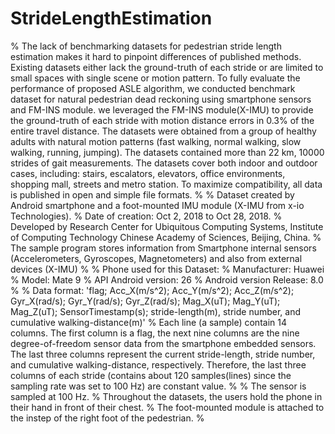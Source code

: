 # StrideLengthEstimation
% The lack of benchmarking datasets for pedestrian stride length estimation makes it hard to pinpoint differences of published methods. Existing datasets either lack the ground-truth of each stride or are limited to small spaces with single scene or motion pattern. To fully evaluate the performance of proposed ASLE algorithm, we conducted benchmark dataset for natural pedestrian dead reckoning using smartphone sensors and FM-INS module. we leveraged the FM-INS module(X-IMU) to provide the ground-truth of each stride with motion distance errors in 0.3% of the entire travel distance. The datasets were obtained from a group of healthy adults with natural motion patterns (fast walking, normal walking, slow walking, running, jumping). The datasets contained more than 22 km, 10000 strides of gait measurements. The datasets cover both indoor and outdoor cases, including: stairs, escalators, elevators, office environments, shopping mall, streets and metro station. To maximize compatibility, all data is published in open and simple file formats. 
%
% Dataset created by Android smartphone and a foot-mounted IMU module (X-IMU from x-io Technologies).
% Date of creation: Oct 2, 2018 to Oct 28, 2018.
% Developed by Research Center for Ubiquitous Computing Systems, Institute of Computing Technology Chinese Academy of Sciences, Beijing, China.
% The sample program stores information from Smartphone internal sensors (Accelerometers, Gyroscopes, Magnetometers) and also from external devices (X-IMU)
%
% Phone used for this Dataset:
% Manufacturer: Huawei
% Model: Mate 9
% API Android version: 26
% Android version Release: 8.0
%
% Data format: 'flag; Acc_X(m/s^2); Acc_Y(m/s^2); Acc_Z(m/s^2); Gyr_X(rad/s); Gyr_Y(rad/s); Gyr_Z(rad/s); Mag_X(uT); Mag_Y(uT); Mag_Z(uT); SensorTimestamp(s); stride-length(m), stride number, and cumulative walking-distance(m)'
% Each line (a sample) contain 14 columns. The first column is a flag, the next nine columns are the nine degree-of-freedom sensor data from the smartphone embedded sensors. The last three columns represent the current stride-length, stride number, and cumulative walking-distance, respectively. Therefore, the last three columns of each stride (contains about 120 samples(lines) since the sampling rate was set to 100 Hz) are constant value.
%
% The sensor is sampled at 100 Hz.
% Throughout the datasets, the users hold the phone in their hand in front of their chest. 
% The foot-mounted module is attached to the instep of the right foot of the pedestrian.
%

